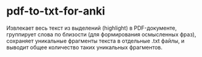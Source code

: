# pdf-to-txt-for-anki
Извлекает весь текст из выделений (highlight) в PDF-документе, группирует слова по близости (для формирования осмысленных фраз), сохраняет уникальные фрагменты текста в отдельные .txt файлы, и выводит общее количество таких уникальных фрагментов.
